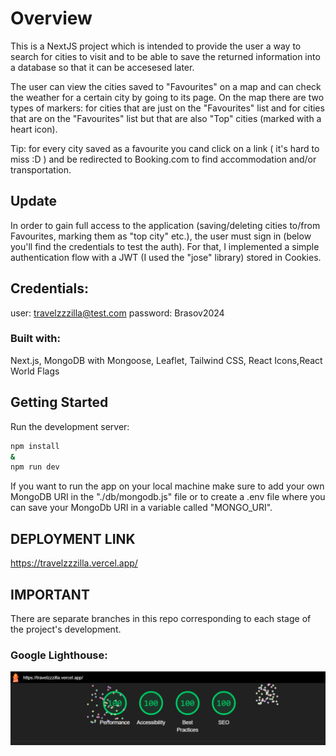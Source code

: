 # Overview

This is a NextJS project which is intended to provide the user a way to search for cities to visit and to be able to save the returned information into a database so that it can be accesesed later.

The user can view the cities saved to "Favourites" on a map and can check the weather for a certain city by going to its page.
On the map there are two types of markers: for cities that are just on the "Favourites" list and for cities that are on the "Favourites" list but that are also "Top" cities (marked with a heart icon).

Tip: for every city saved as a favourite you cand click on a link ( it's hard to miss :D ) and be redirected to Booking.com to find accommodation and/or transportation.

## Update

In order to gain full access to the application (saving/deleting cities to/from Favourites, marking them as "top city" etc.), the user must sign in (below you'll find the credentials to test the auth). For that, I implemented a simple authentication flow with a JWT (I used the "jose" library) stored in Cookies.

## Credentials:

user: travelzzzilla@test.com
password: Brasov2024

### Built with:

Next.js, MongoDB with Mongoose, Leaflet, Tailwind CSS, React Icons,React World Flags

## Getting Started

Run the development server:

```bash
npm install
&
npm run dev
```

If you want to run the app on your local machine make sure to add your own MongoDB URI in the "./db/mongodb.js" file or to create a .env file where you can save your MongoDb URI in a variable called "MONGO_URI".

## DEPLOYMENT LINK

https://travelzzzilla.vercel.app/

## IMPORTANT

There are separate branches in this repo corresponding to each stage of the project's development.


### Google Lighthouse:

![alt text](image.png)